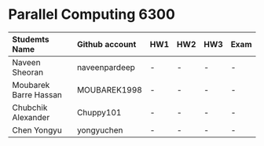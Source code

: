 # Parallel Computing 6300

|Studemts Name         | Github account| HW1 | HW2 | HW3 | Exam|
|:---------------------|:--------------|:----|:----|:----|:----|
|Naveen Sheoran        | naveenpardeep |-    |-    |-    |-    |
|Moubarek Barre Hassan | MOUBAREK1998  |-    |-    |-    |-    |
|Chubchik Alexander    | Chuppy101     |-    |-    |-    |-    |
|Chen Yongyu           | yongyuchen    |-    |-    |-    |-    |
